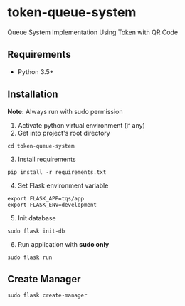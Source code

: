 # token-queue-system
Queue System Implementation Using Token with QR Code

## Requirements
* Python 3.5+

## Installation
**Note:** Always run with sudo permission

1. Activate python virtual environment (if any)
2. Get into project's root directory
```
cd token-queue-system
```
3. Install requirements
```
pip install -r requirements.txt
```
4. Set Flask environment variable
```
export FLASK_APP=tqs/app
export FLASK_ENV=development
```
5. Init database
```
sudo flask init-db
```
6. Run application with **sudo only**
```
sudo flask run
```

## Create Manager
```
sudo flask create-manager
```